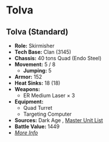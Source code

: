 # Tolva 

## Tolva (Standard) 

- **Role:** Skirmisher 
- **Tech Base:** Clan (3145) 
- **Chassis:** 40 tons Quad (Endo Steel) 
- **Movement:** 5 / 8 
  - **Jumping:** 5 
- **Armor:** 152 
- **Heat Sinks:** 18 (18) 
- **Weapons:** 
  - ER Medium Laser × 3 
- **Equipment:** 
  - Quad Turret 
  - Targeting Computer 
- **Sources:** Dark Age , [Master Unit List](http://masterunitlist.info/Unit/Details/7882) 
- **Battle Value:** 1449 
- [*More Info*](tolva/tolva_standard.md) 

